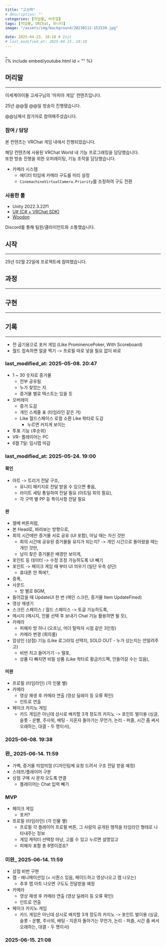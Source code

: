 ```yaml
---
title: "고선파"
# description: ""
categories: [작업물, 버추얼]
tags: [작업물, VRChat, 유니티]
image: "/assets/img/background/20230112-151539.jpg"

date: 2025-04-23. 18:18 # Init
# last_modified_at: 2025-04-23. 18:18
---
```


_  
{% include embed/youtube.html id = "" %}

## 머리말

---

이세계아이돌 고세구님의 '마피아 게임' 컨텐츠입니다.  

25년 @@월 @@일 방송이 진행됐습니다.  

@@님께서 참가자로 참여해주셨습니다.  

### 참여 / 담당

본 컨텐츠는 VRChat 게임 내에서 진행되었습니다.  

해당 컨텐츠에 사용된 VRChat World 내 기능 프로그래밍을 담당했습니다.  
또한 방송 진행을 위한 오퍼레이팅, 기능 조작을 담당했습니다.  

- 카메라 시스템
  - 에디터 타임에 카메라 구도를 미리 설정
  - `CinemachineVirtualCamera.Priority`를 조정하여 구도 전환

### 사용한 툴

- Unity 2022.3.22f1
- [U# (C# + VRChat SDK)](https://udonsharp.docs.vrchat.com/)
- [Woodon](https://github.com/wrchat/Woodon)

Discord를 통해 팀원/클라이언트와 소통했습니다.  

## 시작

---

25년 02월 22일에 프로젝트에 참여했습니다.  

## 과정

---

## 구현

---

## 기록

---

- 전 굽기용으로 포커 게임 (Like ProminencePoker, With Scoreboard)
- 월드 접속하면 얼굴 찍기 -> 프로필 따로 넣을 필요 없이 바로

### last_modified_at: 2025-05-08. 20:47

- 1 ~ 30 숫자로 증거물
  - 전부 공유됨
  - 누가 찾았는 지
  - 증거물 별로 텍스트는 있을 듯
- 오버레이
  - 증거 도감
  - 개인 스케줄 표 (타임라인 같은 거)
  - Like 월드스페이스 로컬 소환 Like 왁타로 도감
    - 누르면 커지게 보이는
- 투표 기능 (후순위)
- VR- 플레이어는 PC
- 6월 7일: 임시맵 마감

### last_modified_at: 2025-05-24. 19:00

#### 확인

- 아트 -> 트리거 전달 구조,
  - 유니티 패키지로 전달 받을 수 있으면 좋음,
  - 라이트 세팅 통일하여 전달 필요 (아트팀 회의 필요),
  - 각 구역 별 PP 등 특이사항 전달 필요

#### 완

- 엘베 버튼처럼,
- 본 Head로, 바라보는 방향으로,
- 회의 시간에만 증거물 서로 공유 (UI 포함), 아닐 때는 자신 것만
  - 회의 시간에 공유된 증거물들 유지가 되는지? -> 개인 시간으로 돌아왔을 때는 개인 것만,
  - 남이 찾은 증거물은 배경만 보이게,
- 포인트 등 데이터 -> 수정 조정 가능하도록 UI 빼기
- 포인트 -> 페이크 게임 때 부터 UI 띄우기 (일단 우측 상단)
  - 휴대폰 안 쪽에?,
- 증폭,
- 사운드
  - 방 별로 BGM,
- 들어갔을 때 UpdateUI 한 번 (메인 스크린, 증거물 Item UpdateFined)
- 영상 재생기
- 스크린 스페이스 / 월드 스페이스 -> 토글 가능하도록,
- 메시지 (메시지, 인물 선택 후 보내기 Chat 기능 활용하면 될 듯),
- 카메라
  - 피해자 방 하나 (오프닝, 머더 탈락자 시점 같은 3인칭)
  - 카메라 변경 (회의룸)
- 암상인 (상점) 기능 (Like 로그라잌 선택지, SOLD OUT - 누가 샀는지는 안알려주고)
  - 비번 치고 들어가기 -> 텔포,
  - 상품 다 빠지면 비밀 상품 (Like 왁타로 황금카드팩, 안들어갈 수는 있음),

#### 미완

- 프로필 (타임라인) (각 인물 별)
- 카메라
  - 영상 재생 후 카메라 연출 (영상 딜레이 등 오류 확인)
  - 인트로 연출
- 페이크 카지노 게임
  - 카드 게임은 아닌데 상시로 배치할 3개 정도의 카지노 -> 포인트 벌이용 (싱글, 슬롯 - 운빨, 주사위, 배팅 - 지혼자 돌아가는 무언가, 논리 - 퍼즐, 시간 좀 써서 오래하는, 대결 - 두 명이서),

### 2025-06-08. 19:38

### 완_ 2025-06-14. 11:59

- 가벽, 증거물 띄엄띄엄 (디자인팀께 요청 드려서 구조 전달 받을 예정)
- 스태프/플레이어 구분
- 상점 구매 시 문자 오도록 연결
  - 플레이어는 Chat 입력 빼기

### MVP

- 페이크 게임
  - 포커?
- 프로필 (타임라인) (각 인물 별)
  - 프로필 각 플레이어 프로필 버튼, 그 사람의 공개된 행적을 타임라인 형태로 나타내주는 정보
  - 게임 캐릭터 선택창 마냥, 고를 수 있고 누르면 설명있고
  - 피해자 포함 총 8명이겠죠?

### 미완_ 2025-06-14. 11:59

- 상점 비번 구현
- 캠 - 애니메이션임 (+ 시퀀스 있음, 페이드하고 영상나오고 캠 나오는)
  - 추후 맵 아트 나오면 구도도 전달받을 예정
- 카메라
  - 영상 재생 후 카메라 연출 (영상 딜레이 등 오류 확인)
  - 인트로 연출
- 페이크 카지노 게임
  - 카드 게임은 아닌데 상시로 배치할 3개 정도의 카지노 -> 포인트 벌이용 (싱글, 슬롯 - 운빨, 주사위, 배팅 - 지혼자 돌아가는 무언가, 논리 - 퍼즐, 시간 좀 써서 오래하는, 대결 - 두 명이서)

### 2025-06-15. 21:08

